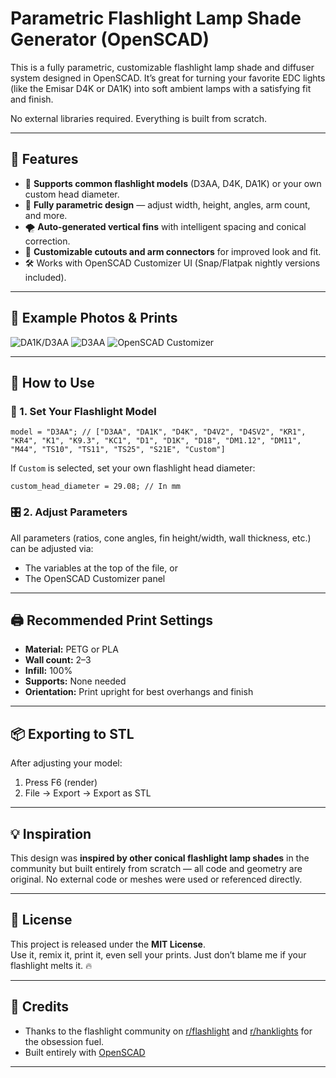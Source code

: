 # Parametric Flashlight Lamp Shade Generator (OpenSCAD)

This is a fully parametric, customizable flashlight lamp shade and diffuser system designed in OpenSCAD. It’s great for turning your favorite EDC lights (like the Emisar D4K or DA1K) into soft ambient lamps with a satisfying fit and finish.

No external libraries required. Everything is built from scratch.

---

## 🔧 Features

- 📏 **Supports common flashlight models** (D3AA, D4K, DA1K) or your own custom head diameter.
- 🔩 **Fully parametric design** — adjust width, height, angles, arm count, and more.
- 🌪️ **Auto-generated vertical fins** with intelligent spacing and conical correction.
- 🔄 **Customizable cutouts and arm connectors** for improved look and fit.
- 🛠️ Works with OpenSCAD Customizer UI (Snap/Flatpak nightly versions included).

---

## 📸 Example Photos & Prints

<img alt="DA1K/D3AA" src="https://github.com/user-attachments/assets/79a6a0b5-722e-4119-a89e-d4271b8d6028" />
<img alt="D3AA" src="https://github.com/user-attachments/assets/5d3564c7-62b3-40de-a5b1-a517af057b0a" />
<img alt="OpenSCAD Customizer" src="https://github.com/user-attachments/assets/d5c4ce52-9ab2-4fa2-ad33-b3dfe1607112" />

---

## 🧱 How to Use

### 🔢 1. Set Your Flashlight Model

```scad
model = "D3AA"; // ["D3AA", "DA1K", "D4K", "D4V2", "D4SV2", "KR1", "KR4", "K1", "K9.3", "KC1", "D1", "D1K", "D18", "DM1.12", "DM11", "M44", "TS10", "TS11", "TS25", "S21E", "Custom"]
```

If `Custom` is selected, set your own flashlight head diameter:

```scad
custom_head_diameter = 29.08; // In mm
```

### 🎛️ 2. Adjust Parameters

All parameters (ratios, cone angles, fin height/width, wall thickness, etc.) can be adjusted via:
- The variables at the top of the file, or
- The OpenSCAD Customizer panel

---

## 🖨️ Recommended Print Settings

- **Material:** PETG or PLA
- **Wall count:** 2–3
- **Infill:** 100%
- **Supports:** None needed
- **Orientation:** Print upright for best overhangs and finish

---

## 📦 Exporting to STL

After adjusting your model:
1. Press F6 (render)
2. File → Export → Export as STL

---

## 💡 Inspiration

This design was **inspired by other conical flashlight lamp shades** in the community but built entirely from scratch — all code and geometry are original. No external code or meshes were used or referenced directly.

---

## 🪪 License

This project is released under the **MIT License**.  
Use it, remix it, print it, even sell your prints. Just don’t blame me if your flashlight melts it. 🔥

---

## 🙏 Credits

- Thanks to the flashlight community on [r/flashlight](https://www.reddit.com/r/flashlight/) and [r/hanklights](https://www.reddit.com/r/hanklights/) for the obsession fuel.
- Built entirely with [OpenSCAD](https://openscad.org)

---
